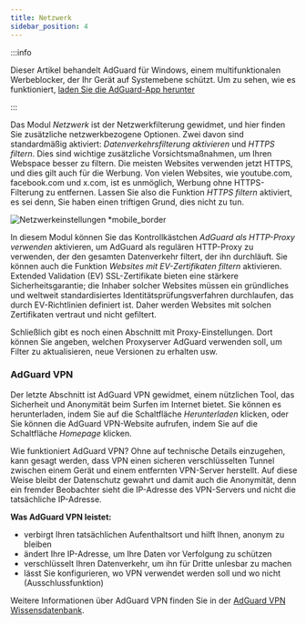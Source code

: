 ```yaml
---
title: Netzwerk
sidebar_position: 4
---
```


:::info

Dieser Artikel behandelt AdGuard für Windows, einem multifunktionalen Werbeblocker, der Ihr Gerät auf Systemebene schützt. Um zu sehen, wie es funktioniert, [laden Sie die AdGuard-App herunter](https://agrd.io/download-kb-adblock)

:::

Das Modul _Netzwerk_ ist der Netzwerkfilterung gewidmet, und hier finden Sie zusätzliche netzwerkbezogene Optionen. Zwei davon sind standardmäßig aktiviert: _Datenverkehrsfilterung aktivieren_ und _HTTPS filtern_. Dies sind wichtige zusätzliche Vorsichtsmaßnahmen, um Ihren Webspace besser zu filtern. Die meisten Websites verwenden jetzt HTTPS, und dies gilt auch für die Werbung. Von vielen Websites, wie youtube.com, facebook.com und x.com, ist es unmöglich, Werbung ohne HTTPS-Filterung zu entfernen. Lassen Sie also die Funktion _HTTPS filtern_ aktiviert, es sei denn, Sie haben einen triftigen Grund, dies nicht zu tun.

![Netzwerkeinstellungen \*mobile\_border](https://cdn.adtidy.org/content/kb/ad_blocker/windows/overview/network-settings.png)

In diesem Modul können Sie das Kontrollkästchen _AdGuard als HTTP-Proxy verwenden_ aktivieren, um AdGuard als regulären HTTP-Proxy zu verwenden, der den gesamten Datenverkehr filtert, der ihn durchläuft. Sie können auch die Funktion _Websites mit EV-Zertifikaten filtern_ aktivieren. Extended Validation (EV) SSL-Zertifikate bieten eine stärkere Sicherheitsgarantie; die Inhaber solcher Websites müssen ein gründliches und weltweit standardisiertes Identitätsprüfungsverfahren durchlaufen, das durch EV-Richtlinien definiert ist. Daher werden Websites mit solchen Zertifikaten vertraut und nicht gefiltert.

Schließlich gibt es noch einen Abschnitt mit Proxy-Einstellungen. Dort können Sie angeben, welchen Proxyserver AdGuard verwenden soll, um Filter zu aktualisieren, neue Versionen zu erhalten usw.

### AdGuard VPN

Der letzte Abschnitt ist AdGuard VPN gewidmet, einem nützlichen Tool, das Sicherheit und Anonymität beim Surfen im Internet bietet. Sie können es herunterladen, indem Sie auf die Schaltfläche _Herunterladen_ klicken, oder Sie können die AdGuard VPN-Website aufrufen, indem Sie auf die Schaltfläche _Homepage_ klicken.

Wie funktioniert AdGuard VPN? Ohne auf technische Details einzugehen, kann gesagt werden, dass VPN einen sicheren verschlüsselten Tunnel zwischen einem Gerät und einem entfernten VPN-Server herstellt. Auf diese Weise bleibt der Datenschutz gewahrt und damit auch die Anonymität, denn ein fremder Beobachter sieht die IP-Adresse des VPN-Servers und nicht die tatsächliche IP-Adresse.

**Was AdGuard VPN leistet:**

- verbirgt Ihren tatsächlichen Aufenthaltsort und hilft Ihnen, anonym zu bleiben
- ändert Ihre IP-Adresse, um Ihre Daten vor Verfolgung zu schützen
- verschlüsselt Ihren Datenverkehr, um ihn für Dritte unlesbar zu machen
- lässt Sie konfigurieren, wo VPN verwendet werden soll und wo nicht (Ausschlussfunktion)

Weitere Informationen über AdGuard VPN finden Sie in der [AdGuard VPN Wissensdatenbank](https://adguard-vpn.com/kb/).
